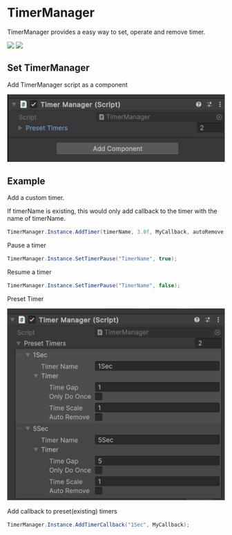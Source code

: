# TimerManager

TimerManager provides a easy way to set, operate and remove timer.

![](https://img.shields.io/badge/Made_with-Unity-red.svg?style=flat&logo=unity)
[![](https://img.shields.io/github/v/release/CCH1215/TimerManager)](https://github.com/CCH1215/TimerManager/releases/)

## Set TimerManager
Add TimerManager script as a component

![](https://raw.githubusercontent.com/CCH1215/TimerManager/main/ReadMeImages/AddComponent.png)

## Example
Add a custom timer.

If timerName is existing, this would only add callback to the timer with the name of timerName.
```c#
TimerManager.Instance.AddTimer(timerName, 3.0f, MyCallback, autoRemove:false);
```
Pause a timer
```c#
TimerManager.Instance.SetTimerPause("TimerName", true);
```
Resume a timer
```c#
TimerManager.Instance.SetTimerPause("TimerName", false);
```

Preset Timer

![](https://raw.githubusercontent.com/CCH1215/TimerManager/main/ReadMeImages/PresetTimer.png)

Add callback to preset(existing) timers
```c#
TimerManager.Instance.AddTimerCallback("1Sec", MyCallback);
```
